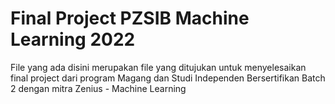 # Final Project PZSIB Machine Learning 2022
File yang ada disini merupakan file yang ditujukan untuk menyelesaikan final project dari program Magang dan Studi Independen Bersertifikan Batch 2 dengan mitra Zenius - Machine Learning
